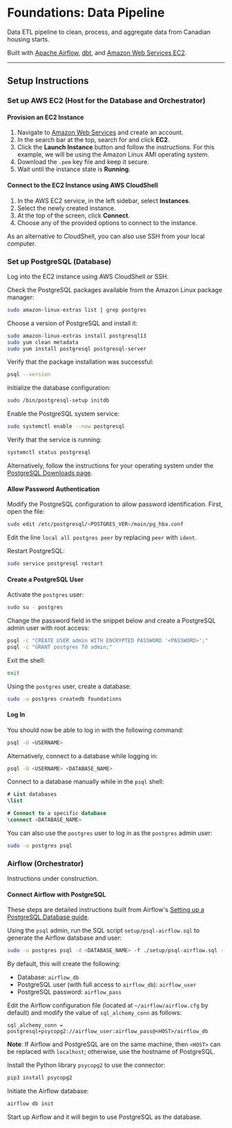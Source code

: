 # Foundations: Data Pipeline

Data ETL pipeline to clean, process, and aggregate data from Canadian housing starts.

Built with [Apache Airflow](https://airflow.apache.org/), [dbt](https://www.getdbt.com/), and [Amazon Web Services EC2](https://aws.amazon.com/ec2/).

___

## Setup Instructions

### Set up AWS EC2 (Host for the Database and Orchestrator)

#### Provision an EC2 Instance

1. Navigate to [Amazon Web Services](https://aws.amazon.com/) and create an account.
1. In the search bar at the top, search for and click **EC2**.
1. Click the **Launch Instance** button and follow the instructions. For this example, we will be using the Amazon Linux AMI operating system.
1. Download the `.pem` key file and keep it secure.
1. Wait until the instance state is **Running**.

#### Connect to the EC2 Instance using AWS CloudShell

1. In the AWS EC2 service, in the left sidebar, select **Instances**.
1. Select the newly created instance.
1. At the top of the screen, click **Connect**.
1. Choose any of the provided options to connect to the instance.

As an alternative to CloudShell, you can also use SSH from your local computer.

### Set up PostgreSQL (Database)

Log into the EC2 instance using AWS CloudShell or SSH.

Check the PostgreSQL packages available from the Amazon Linux package manager:
```bash
sudo amazon-linux-extras list | grep postgres
```

Choose a version of PostgreSQL and install it:
```bash
sudo amazon-linux-extras install postgresql13
sudo yum clean metadata
sudo yum install postgresql postgresql-server
```

Verify that the package installation was successful:
```bash
psql --version
```

Initialize the database configuration:
```bash
sudo /bin/postgresql-setup initdb
```

Enable the PostgreSQL system service:
```bash
sudo systemctl enable --now postgresql
```

Verify that the service is running:
```bash
systemctl status postgresql
```

Alternatively, follow the instructions for your operating system under the [PostgreSQL Downloads page](https://www.postgresql.org/download/).

#### Allow Password Authentication

Modify the PostgreSQL configuration to allow password identification. First, open the file:
```bash
sudo edit /etc/postgresql/<POSTGRES_VER>/main/pg_hba.conf
```

Edit the line `local all postgres peer` by replacing `peer` with `ident`.

Restart PostgreSQL:
```bash
sudo service postgresql restart
```

#### Create a PostgreSQL User

Activate the `postgres` user:
```bash
sudo su - postgres
```

Change the password field in the snippet below and create a PostgreSQL admin user with root access:
```bash
psql -c "CREATE USER admin WITH ENCRYPTED PASSWORD '<PASSWORD>';"
psql -c "GRANT postgres TO admin;"
```

Exit the shell:
```bash
exit
```

Using the `postgres` user, create a database:
```bash
sudo -u postgres createdb foundations
```

#### Log In

You should now be able to log in with the following command:
```bash
psql -U <USERNAME>
```

Alternatively, connect to a database while logging in:
```bash
psql -U <USERNAME> <DATABASE_NAME>
```

Connect to a database manually while in the `psql` shell:
```sql
# List databases
\list

# Connect to a specific database
\connect <DATABASE_NAME>
```

You can also use the `postgres` user to log in as the `postgres` admin user:
```bash
sudo -u postgres psql
```


### Airflow (Orchestrator)

Instructions under construction.


#### Connect Airflow with PostgreSQL

These steps are detailed instructions built from Airflow's [Setting up a PostgreSQL Database guide](https://airflow.apache.org/docs/apache-airflow/2.2.2/howto/set-up-database.html#setting-up-a-postgresql-database).


Using the `psql` admin, run the SQL script `setup/psql-airflow.sql` to generate the Airflow database and user:
```bash
sudo -u postgres psql -d <DATABASE_NAME> -f ./setup/psql-airflow.sql --echo-all
```

By default, this will create the following:
- Database: `airflow_db`
- PostgreSQL user (with full access to `airflow_db`): `airflow_user`
- PostgreSQL password: `airflow_pass`


Edit the Airflow configuration file (located at `~/airflow/airflow.cfg` by default) and modify the value of `sql_alchemy_conn` as follows:
```
sql_alchemy_conn = postgresql+psycopg2://airflow_user:airflow_pass@<HOST>/airflow_db
```

**Note**: If Airflow and PostgreSQL are on the same machine, then `<HOST>` can be replaced with `localhost`; otherwise, use the hostname of PostgreSQL.


Install the Python library `psycopg2` to use the connector:
```bash
pip3 install psycopg2
```


Initiate the Airflow database:
```bash
airflow db init
```

Start up Airflow and it will begin to use PostgreSQL as the database.

